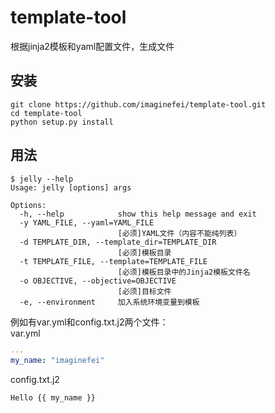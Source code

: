 # template-tool
根据jinja2模板和yaml配置文件，生成文件

## 安装
``` shell
git clone https://github.com/imaginefei/template-tool.git
cd template-tool
python setup.py install
```

## 用法
``` shell
$ jelly --help
Usage: jelly [options] args

Options:
  -h, --help            show this help message and exit
  -y YAML_FILE, --yaml=YAML_FILE
                        [必须]YAML文件（内容不能纯列表）
  -d TEMPLATE_DIR, --template_dir=TEMPLATE_DIR
                        [必须]模板目录
  -t TEMPLATE_FILE, --template=TEMPLATE_FILE
                        [必须]模板目录中的Jinja2模板文件名
  -o OBJECTIVE, --objective=OBJECTIVE
                        [必须]目标文件
  -e, --environment     加入系统环境变量到模板
```

例如有var.yml和config.txt.j2两个文件：  
var.yml
``` yaml
---
my_name: "imaginefei"
```

config.txt.j2
``` jinja2
Hello {{ my_name }}
```